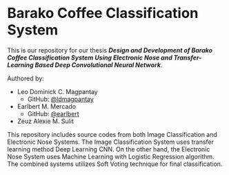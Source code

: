 # <b><font size=6> Barako Coffee Classification System </b></font>

This is our repository for our thesis ***Design and Development of Barako Coffee Classification System Using Electronic Nose and Transfer-Learning Based Deep Convolutional Neural Network***.

Authored by: 
- Leo Dominick C. Magpantay 
    - GitHub: [@ldmagpantay](https://github.com/ldmagpantay)
- Earlbert M. Mercado 
    - GitHub: [@earlbert](https://github.com/earlbert)
- Zeuz Alexie M. Sulit

This repository includes source codes from both Image Classification and Electronic Nose Systems. The Image Classification System uses transfer learning method Deep Learning CNN. On the other hand, the Electronic Nose System uses Machine Learning with Logistic Regression algorithm. The combined systems utilizes Soft Voting technique for final classification.  